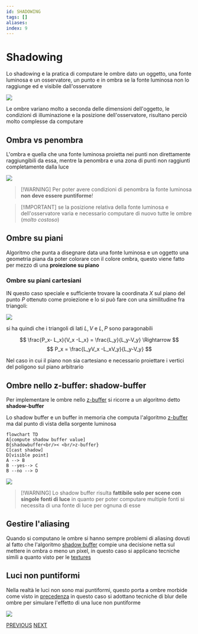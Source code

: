 ```yaml
---
id: SHADOWING
tags: []
aliases:
index: 9
---
```


# Shadowing

Lo shadowing e la pratica di computare le ombre dato un oggetto, una fonte luminosa e un osservatore, un punto e in ombra se la fonte luminosa non lo raggiunge ed e visibile dall'osservatore

![](computer_graphics/Pasted%20image%2020250102164748.png)

Le ombre variano molto a seconda delle dimensioni dell'oggetto, le condizioni di illuminazione e la posizione dell'osservatore, risultano perciò molto complesse da computare

## Ombra vs penombra

L'ombra e quella che una fonte luminosa proietta nei punti non direttamente raggiungibili da essa, mentre la penombra e una zona di punti non raggiunti completamente dalla luce

![](computer_graphics/Pasted%20image%2020250102165219.png)

>[!WARNING] Per poter avere condizioni di penombra la fonte luminosa **non deve essere puntiforme**!

>[!IMPORTANT] se la posizione relativa della fonte luminosa e dell'osservatore varia e necessario computare di nuovo tutte le ombre (*molto costoso*)

## Ombre su piani

Algoritmo che punta a disegnare data una fonte luminosa e un oggetto una geometria piana da poter colorare con il colore ombra, questo viene fatto per mezzo di una **proiezione su piano**

### Ombre su piani cartesiani

IN questo caso speciale e sufficiente trovare la coordinata $X$ sul piano del punto $P$ ottenuto come proiezione e lo si può fare con una similitudine fra triangoli:

![](computer_graphics/Pasted%20image%2020250102171118.png)

si ha quindi che i triangoli di lati $L,V$ e $L,P$ sono paragonabili

$$
\frac{P_x- L_x}{V_x -L_x} = \frac{L_y}{L_y-V_y} \Rightarrow
$$
$$
P_x = \frac{L_yV_x -L_xV_y}{L_y-V_y}
$$

Nel caso in cui il piano non sia cartesiano e necessario proiettare i vertici del poligono sul piano arbitrario

## Ombre nello z-buffer: shadow-buffer

Per implementare le ombre nello [z-buffer](computer_graphics/real_time_rendering.md#algoritmo%20z-buffer) si ricorre a un algoritmo detto **shadow-buffer**

Lo shadow buffer e un buffer in memoria che computa l'algoritmo [z-buffer](computer_graphics/real_time_rendering.md#algoritmo%20z-buffer) ma dal punto di vista della sorgente luminosa

```mermaid
flowchart TD
A[compute shadow buffer value]
B{shadowbuffer<br/>< <br/>z-buffer}
C[cast shadow]
D[visible point]
A --> B
B --yes--> C
B --no --> D
```

![](computer_graphics/Pasted%20image%2020250102175751.png)

>[!WARNING] Lo shadow buffer risulta **fattibile solo per scene con singole fonti di luce** in quanto per poter computare multiple fonti si necessita di una fonte di luce per ognuna di esse

## Gestire l'aliasing

Quando si computano le ombre si hanno sempre problemi di aliasing dovuti al fatto che l'algoritmo [shadow buffer](#ombre%20nello%20z-buffer%20shadow-buffer) compie una decisione netta sul mettere in ombra o meno un pixel, in questo caso si applicano tecniche simili a quanto visto per le [textures](computer_graphics/texture_mapping.md#gestire%20l'aliasing)

## Luci non puntiformi

Nella realtà le luci non sono mai puntiformi, questo porta a ombre morbide come visto in [precedenza](#ombra%20vs%20penombra) in questo caso si adottano tecniche di blur delle ombre per simulare l'effetto di una luce non puntiforme

![](computer_graphics/Pasted%20image%2020250102180827.png)

[PREVIOUS](computer_graphics/texture_mapping.md) [NEXT](computer_graphics/mesh_poligonali.md)
